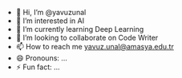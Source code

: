 - 👋 Hi, I’m @yavuzunal
- 👀 I’m interested in AI
- 🌱 I’m currently learning Deep Learning
- 💞️ I’m looking to collaborate on Code Writer
- 📫 How to reach me yavuz.unal@amasya.edu.tr
- 😄 Pronouns: ...
- ⚡ Fun fact: ...

<!---
yavuzunal/yavuzunal is a ✨ special ✨ repository because its `README.md` (this file) appears on your GitHub profile.
You can click the Preview link to take a look at your changes.
--->
